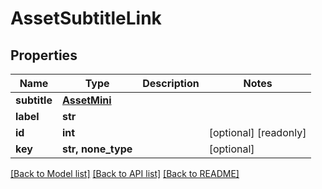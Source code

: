# AssetSubtitleLink


## Properties

Name | Type | Description | Notes
------------ | ------------- | ------------- | -------------
**subtitle** | [**AssetMini**](AssetMini.md) |  | 
**label** | **str** |  | 
**id** | **int** |  | [optional] [readonly] 
**key** | **str, none_type** |  | [optional] 

[[Back to Model list]](../#documentation-for-models) [[Back to API list]](../#documentation-for-api-endpoints) [[Back to README]](../)


